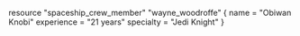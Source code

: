 resource "spaceship_crew_member" "wayne_woodroffe" {
  name        = "Obiwan Knobi"
  experience  = "21 years"
  specialty   = "Jedi Knight"
}